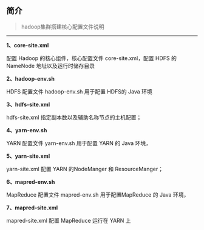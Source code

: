 ## 简介
> hadoop集群搭建核心配置文件说明

---
**1、core-site.xml**

配置 Hadoop 的核心组件，核心配置文件 core-site.xml，配置 HDFS 的NameNode 地址以及运行时储存目录

**2、hadoop-env.sh**

HDFS 配置文件 hadoop-env.sh 用于配置 HDFS的 Java 环境

**3、hdfs-site.xml**

hdfs-site.xml 指定副本数以及辅助名称节点的主机配置；

**4、yarn-env.sh**

YARN 配置文件 yarn-env.sh 用于配置 YARN 的 Java 环境，

**5、yarn-site.xml**

yarn-site.xml 配置 YARN 的NodeManger 和 ResourceManger； 

**6、mapred-env.sh**

MapReduce 配置文件 mapred-env.sh 用于配置MapReduce 的 Java 环境， 
 
**7、mapred-site.xml**

mapred-site.xml 配置 MapReduce 运行在 YARN 上
